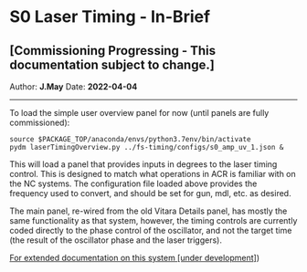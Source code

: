 # S0 Laser Timing - In-Brief
## [Commissioning Progressing - This documentation subject to change.]

Author: **J.May**
Date: __2022-04-04__

----

To load the simple user overview panel for now (until panels are fully commissioned):  
```
source $PACKAGE_TOP/anaconda/envs/python3.7env/bin/activate
pydm laserTimingOverview.py ../fs-timing/configs/s0_amp_uv_1.json &
```

This will load a panel that provides inputs in degrees to the laser timing control. This is designed to match what operations in ACR is familiar with on the NC systems. The configuration file loaded above provides the frequency used to convert, and should be set for gun, mdl, etc. as desired.

The main panel, re-wired from the old Vitara Details panel, has mostly the same functionality as that system, however, the timing controls are currently coded directly to the phase control of the oscillator, and not the target time (the result of the oscillator phase and the laser triggers).

[For extended documentation on this system [under development]](https://confluence.slac.stanford.edu/display/PCDS/Generation+1.5+Documentation))